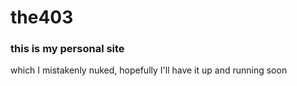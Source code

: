 # the403
### this is my personal site

which I mistakenly nuked, hopefully I'll have it up and running soon
